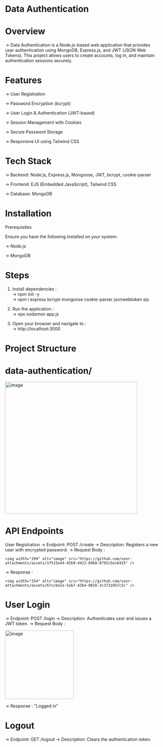 # Data Authentication

# Overview

  -> Data Authentication is a Node.js-based web application that provides user authentication using MongoDB,
     Express.js, and JWT (JSON Web Tokens). This project allows users to create accounts, log in, and maintain authentication sessions securely.

# Features

  -> User Registration

  -> Password Encryption (bcrypt)

  -> User Login & Authentication (JWT-based)

  -> Session Management with Cookies

  -> Secure Password Storage

  -> Responsive UI using Tailwind CSS

# Tech Stack

  -> Backend: Node.js, Express.js, Mongoose, JWT, bcrypt, cookie-parser

  -> Frontend: EJS (Embedded JavaScript), Tailwind CSS

  -> Database: MongoDB

# Installation

Prerequisites

Ensure you have the following installed on your system:

  -> Node.js

  -> MongoDB

# Steps
1. Install dependencies : <br>
     -> npm init -y <br>
     -> npm i express bcrypt mongoose cookie-parser jsonwebtoken ejs <br>
   
3. Run the application : <br>
   -> npx nodemon app.js <br>

5. Open your browser and navigate to : <br>
   -> http://localhost:3000

# Project Structure

# data-authentication/

<img width="431" alt="image" src="https://github.com/user-attachments/assets/3a8bff0d-bfb5-49d8-8ea3-40988fc354a4" />

# API Endpoints

User Registration
  -> Endpoint: POST /create
  -> Description: Registers a new user with encrypted password.
  -> Request Body :

    <img width="299" alt="image" src="https://github.com/user-attachments/assets/1f515e44-45b9-4422-89b8-8792c5ec6415" />

  -> Response :

    <img width="254" alt="image" src="https://github.com/user-attachments/assets/67cc6a1e-5ab7-43b4-8018-3c3731057c5c" />

# User Login
  -> Endpoint: POST /login
  -> Description: Authenticates user and issues a JWT token.
  -> Request Body :

  <img width="224" alt="image" src="https://github.com/user-attachments/assets/f254b374-d6b6-4ff1-a821-63ff5f8492a7" />

  -> Response :
    "Logged in"
    
# Logout
  -> Endpoint: GET /logout
  -> Description: Clears the authentication token.
